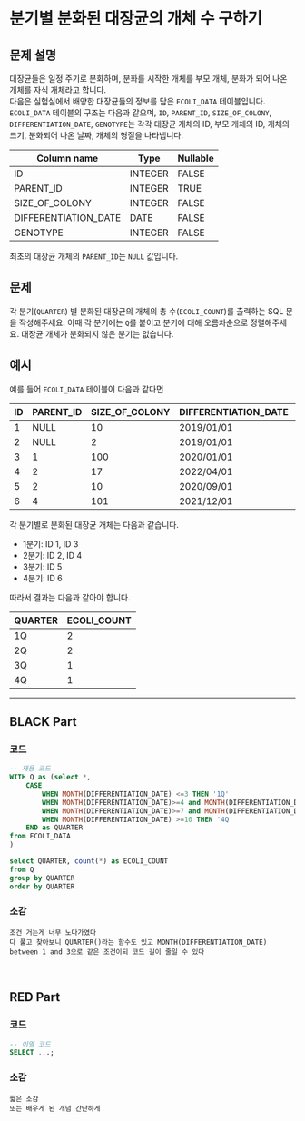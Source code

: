 # 분기별 분화된 대장균의 개체 수 구하기

## 문제 설명
대장균들은 일정 주기로 분화하며, 분화를 시작한 개체를 부모 개체, 분화가 되어 나온 개체를 자식 개체라고 합니다.  
다음은 실험실에서 배양한 대장균들의 정보를 담은 `ECOLI_DATA` 테이블입니다. `ECOLI_DATA` 테이블의 구조는 다음과 같으며, `ID`, `PARENT_ID`, `SIZE_OF_COLONY`, `DIFFERENTIATION_DATE`, `GENOTYPE`는 각각 대장균 개체의 ID, 부모 개체의 ID, 개체의 크기, 분화되어 나온 날짜, 개체의 형질을 나타냅니다.

| Column name          | Type    | Nullable |
|----------------------|---------|----------|
| ID                   | INTEGER | FALSE    |
| PARENT_ID            | INTEGER | TRUE     |
| SIZE_OF_COLONY       | INTEGER | FALSE    |
| DIFFERENTIATION_DATE | DATE    | FALSE    |
| GENOTYPE             | INTEGER | FALSE    |

최초의 대장균 개체의 `PARENT_ID`는 `NULL` 값입니다.

## 문제
각 분기(`QUARTER`) 별 분화된 대장균의 개체의 총 수(`ECOLI_COUNT`)를 출력하는 SQL 문을 작성해주세요. 이때 각 분기에는 `Q`를 붙이고 분기에 대해 오름차순으로 정렬해주세요. 대장균 개체가 분화되지 않은 분기는 없습니다.

## 예시
예를 들어 `ECOLI_DATA` 테이블이 다음과 같다면

| ID  | PARENT_ID | SIZE_OF_COLONY | DIFFERENTIATION_DATE | GENOTYPE |
|-----|-----------|----------------|----------------------|----------|
| 1   | NULL      | 10             | 2019/01/01           | 5        |
| 2   | NULL      | 2              | 2019/01/01           | 5        |
| 3   | 1         | 100            | 2020/01/01           | 4        |
| 4   | 2         | 17             | 2022/04/01           | 4        |
| 5   | 2         | 10             | 2020/09/01           | 6        |
| 6   | 4         | 101            | 2021/12/01           | 22       |

각 분기별로 분화된 대장균 개체는 다음과 같습니다.
- 1분기: ID 1, ID 3
- 2분기: ID 2, ID 4
- 3분기: ID 5
- 4분기: ID 6

따라서 결과는 다음과 같아야 합니다.

| QUARTER | ECOLI_COUNT |
|---------|-------------|
| 1Q      | 2           |
| 2Q      | 2           |
| 3Q      | 1           |
| 4Q      | 1           |


---

## BLACK Part

### 코드
```sql
-- 재용 코드
WITH Q as (select *,
    CASE 
        WHEN MONTH(DIFFERENTIATION_DATE) <=3 THEN '1Q'
        WHEN MONTH(DIFFERENTIATION_DATE)>=4 and MONTH(DIFFERENTIATION_DATE)<=6 THEN '2Q'
        WHEN MONTH(DIFFERENTIATION_DATE)>=7 and MONTH(DIFFERENTIATION_DATE)<=9 THEN '3Q'
        WHEN MONTH(DIFFERENTIATION_DATE) >=10 THEN '4Q'
    END as QUARTER
from ECOLI_DATA
)

select QUARTER, count(*) as ECOLI_COUNT
from Q
group by QUARTER
order by QUARTER
```
### 소감
```plaintext
조건 거는게 너무 노다가였다
다 풀고 찾아보니 QUARTER()라는 함수도 있고 MONTH(DIFFERENTIATION_DATE) between 1 and 3으로 같은 조건이되 코드 길이 줄일 수 있다
```

<br/>


## RED Part

### 코드
```sql
-- 이열 코드
SELECT ...;
```
### 소감
```plaintext
짧은 소감
또는 배우게 된 개념 간단하게
```

